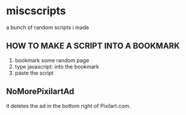 # miscscripts
a bunch of random scripts i made
## HOW TO MAKE A SCRIPT INTO A BOOKMARK
1. bookmark some random page
2. type javascript: into the bookmark
3. paste the script
## NoMorePixilartAd
it deletes the ad in the bottom right of Pixilart.com.
